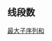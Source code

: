## 线段数
[最大子序列和](https://leetcode-cn.com/problems/maximum-subarray/solution/zui-da-zi-xu-he-by-leetcode-solution/)
